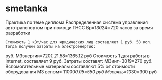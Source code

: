 # smetanka
Практика по теме диплома Распределенная система управления автотранспортом при помощи ГНСС
 Вр=1*30*24=720 часов за время разработки
 
 
 
	Стоимость 1 кВт/час для юридических лиц составляет 1 руб. 58 коп. Тогда получим затраты на электроэнергию:
 руб.
 МЗэнергии=720*1.2*1.58=1365.12 руб
Стоимость 1 дня работы в Internet, составляет 9 руб. Затраты составят:
 МЗинт=30*1*9=270 руб.
 Вспомогательные материалы составляют 5% от стоимости оборудования
  МЗ вспом= 11000*0.05=550 руб
Мзсвязь=10*30=300 руб
